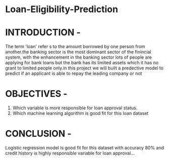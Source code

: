 # Loan-Eligibility-Prediction
# INTRODUCTION - 
The term 'loan' refer s to the amount borrowed by one person from another.the banking sector is the most dominant sector of the finincial system, with the enhancement in the banking sector lots of people are applying for bank loans but the bank has its limited assets which it has no grant to limited people only.in this project we will built a predective model to predict if an applicant is able to repay the leading company or not 

# OBJECTIVES -
1) Which variable is more responsible for loan approval status.
2) Which machine learning algorithm is good fit for this loan dataset

# CONCLUSION - 
Logistic regression model is good fit for this dataset with accuracy 80% and credit history is highly responsible variable for loan approval...
